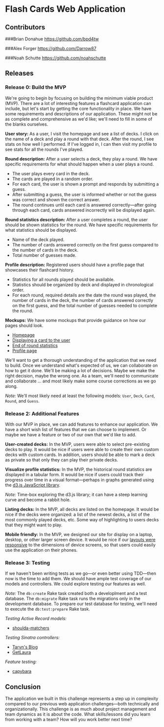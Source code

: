 # Flash Cards Web Application

## Contributors
###Brian Donahue
https://github.com/bpd4tw

###Alex Forger
https://github.com/Darrow87

###Noah Schutte
https://github.com/noahschutte

## Releases
### Release 0: Build the MVP
We're going to begin by focusing on building the minimum viable product (MVP).  There are a lot of interesting features a flashcard application can include, but let's start by getting the core functionality in place.  We have some requirements and descriptions of our application.  These might not be as complete and comprehensive as we'd like; we'll need to fill in some of the blanks ourselves.

**User story:**  As a user, I visit the homepage and see a list of decks.  I click on the name of a deck and play a round with that deck.  After the round, I see stats on how well I performed.  If I've logged in, I can then visit my profile to see stats for all the rounds I've played.

**Round description:**  After a user selects a deck, they play a round.  We have specific requirements for what should happen when a user plays a  round.

- The user plays every card in the deck.
- The cards are played in a random order.
- For each card, the user is shown a prompt and responds by submitting a guess.
- After submitting a guess, the user is informed whether or not the guess was correct and shown the correct answer.
- The round continues until each card is answered correctly—after going through each card, cards answered incorrectly will be displayed again.

**Round statistics description:**  After a user completes a round, the user should be shown statistics for the round.  We have specific requirements for what statistics should be displayed.

- Name of the deck played.
- The number of cards answered correctly on the first guess compared to the number of cards in the deck.
- Total number of guesses made.

**Profile description:**  Registered users should have a profile page that showcases their flashcard history.

- Statistics for all rounds played should be available.
- Statistics should be organized by deck and displayed in chronological order.
- For each round, required details are the date the round was played, the number of cards in the deck, the number of cards answered correctly on the first guess, and the total number of guesses needed to complete the round.

**Mockups:**  We have some mockups that provide guidance on how our pages should look.

- [Homepage](mockups/homepage.png)
- [Displaying a card to the user](mockups/display-a-card.png)
- [End of round statistics](mockups/round-statistics.png)
- [Profile page](mockups/profile.png)

We'll want to get a thorough understanding of the application that we need to build.  Once we understand what's expected of us, we can collaborate on how to get it done.  We'll be making a lot of decisions.  Maybe we make the right decision, maybe the wrong one.  As a team, we'll need to communicate and collaborate ... and most likely make some course corrections as we go along.

*Note:*  We'll most likely need at least the following models: `User`, `Deck`, `Card`, `Round`, and `Guess`.


### Release 2: Additional Features
With our MVP in place, we can add features to enhance our application.  We have a short wish list of features that we can choose to implement.  Or maybe we have a feature or two of our own that we'd like to add.

**User-created decks:**  In the MVP, users were able to select pre-existing decks to play.  It would be nice if users were able to create their own custom decks with custom cards.  In addition, users should be able to mark a deck as private so that only they can play their private decks.

**Visualize profile statistics:**  In the MVP, the historical round statistics are displayed in a tabular form.  It would be nice if users could track their progress over time in a visual format—perhaps in graphs generated using the [d3.js JavaScript library](http://d3js.org/).

*Note:* Time-box exploring the d3.js library; it can have a steep learning curve and become a rabbit hole.

**Listing decks:**  In the MVP, all decks are listed on the homepage.  It would be nice if the decks were organized: a list of the newest decks, a list of the most commonly played decks, etc.  Some way of highlighting to users decks that they might want to play.

**Mobile friendly:**  In the MVP, we designed our site for display on a laptop, desktop, or other larger screen device.  It would be nice if our [layouts were responsive](http://learn.shayhowe.com/advanced-html-css/responsive-web-design/) to the dimensions of device screens, so that users could easily use the application on their phones.


### Release 3: Testing
If we haven't been writing tests as we go—or even better using TDD—then now is the time to add them.  We should have ample test coverage of our models and controllers.  We could explore testing our features as well.

*Note:*  The `db:create` Rake task created both a developlment and a test database.  The `db:migrate` Rake task runs the migrations only in the development database.  To prepare our test database for testing, we'll need to execute the `db:test:prepare` Rake task.

*Testing Active Record models:*
- [shoulda-matchers](https://github.com/thoughtbot/shoulda-matchers)

*Testing Sinatra controllers:*
- [Taryn's Blog](http://tarynsauer.tumblr.com/post/72337538488/using-rspec-to-test-sinatra-controller)
- [GetLaura](http://www.getlaura.com/how-to-test-a-sinatra-app-with-rspec/)

*Feature testing:*
- [capybara](https://github.com/jnicklas/capybara)


## Conclusion
The application we built in this challenge represents a step up in complexity compared to our previous web application challenges—both technically and organizationally.  This challenge is as much about project management and team dynamics as it is about the code.  What skills/lessons did you learn from working with a team?  How will you work better next time?
